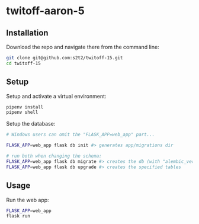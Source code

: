 # twitoff-aaron-5

## Installation

Download the repo and navigate there from the command line:

```sh
git clone git@github.com:s2t2/twitoff-15.git
cd twitoff-15
```

## Setup

Setup and activate a virtual environment:

```sh
pipenv install
pipenv shell
```

Setup the database:

```sh
# Windows users can omit the "FLASK_APP=web_app" part...

FLASK_APP=web_app flask db init #> generates app/migrations dir

# run both when changing the schema:
FLASK_APP=web_app flask db migrate #> creates the db (with "alembic_version" table)
FLASK_APP=web_app flask db upgrade #> creates the specified tables
```

## Usage

Run the web app:

```sh
FLASK_APP=web_app 
flask run
```
